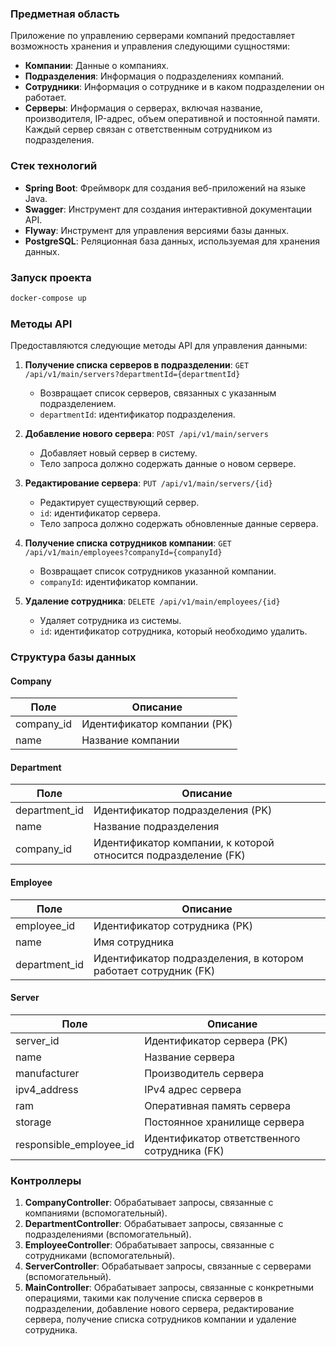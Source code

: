 ### Предметная область

Приложение по управлению серверами компаний предоставляет возможность хранения и управления следующими сущностями:

- **Компании**: Данные о компаниях.
- **Подразделения**: Информация о подразделениях компаний.
- **Сотрудники**: Информация о сотруднике и в каком подразделении он работает.
- **Серверы**: Информация о серверах, включая название, производителя, IP-адрес, объем оперативной и постоянной памяти. Каждый сервер связан с ответственным сотрудником из подразделения.

### Стек технологий
  - **Spring Boot**: Фреймворк для создания веб-приложений на языке Java.
  - **Swagger**: Инструмент для создания интерактивной документации API.
  - **Flyway**: Инструмент для управления версиями базы данных.
  - **PostgreSQL**: Реляционная база данных, используемая для хранения данных.


### Запуск проекта

```bash
docker-compose up
```

### Методы API

Предоставляются следующие методы API для управления данными:

1. **Получение списка серверов в подразделении**: `GET /api/v1/main/servers?departmentId={departmentId}`
   - Возвращает список серверов, связанных с указанным подразделением.
   - `departmentId`: идентификатор подразделения.

2. **Добавление нового сервера**: `POST /api/v1/main/servers`
   - Добавляет новый сервер в систему.
   - Тело запроса должно содержать данные о новом сервере.

3. **Редактирование сервера**: `PUT /api/v1/main/servers/{id}`
   - Редактирует существующий сервер.
   - `id`: идентификатор сервера.
   - Тело запроса должно содержать обновленные данные сервера.

4. **Получение списка сотрудников компании**: `GET /api/v1/main/employees?companyId={companyId}`
   - Возвращает список сотрудников указанной компании.
   - `companyId`: идентификатор компании.

5. **Удаление сотрудника**: `DELETE /api/v1/main/employees/{id}`
   - Удаляет сотрудника из системы.
   - `id`: идентификатор сотрудника, который необходимо удалить.

### Структура базы данных

#### Company

| Поле        | Описание                        |
|-------------|--------------------------------|
| company_id  | Идентификатор компании (PK)    |
| name        | Название компании               |

#### Department

| Поле           | Описание                                     |
|----------------|---------------------------------------------|
| department_id  | Идентификатор подразделения (PK)            |
| name           | Название подразделения                      |
| company_id     | Идентификатор компании, к которой относится подразделение (FK) |

#### Employee

| Поле           | Описание                              |
|----------------|--------------------------------------|
| employee_id    | Идентификатор сотрудника (PK)        |
| name           | Имя сотрудника                       |
| department_id  | Идентификатор подразделения, в котором работает сотрудник (FK) |

#### Server

| Поле                  | Описание                                     |
|-----------------------|---------------------------------------------|
| server_id             | Идентификатор сервера (PK)                 |
| name                  | Название сервера                            |
| manufacturer          | Производитель сервера                       |
| ipv4_address          | IPv4 адрес сервера                         |
| ram                   | Оперативная память сервера           |
| storage               | Постоянное хранилище сервера         |
| responsible_employee_id | Идентификатор ответственного сотрудника (FK) |



### Контроллеры

1. **CompanyController**: Обрабатывает запросы, связанные с компаниями (вспомогательный).
2. **DepartmentController**: Обрабатывает запросы, связанные с подразделениями (вспомогательный).
3. **EmployeeController**: Обрабатывает запросы, связанные с сотрудниками (вспомогательный).
4. **ServerController**: Обрабатывает запросы, связанные с серверами (вспомогательный).
5. **MainController**: Обрабатывает запросы, связанные с конкретными операциями, такими как получение списка серверов в подразделении, добавление нового сервера, редактирование сервера, получение списка сотрудников компании и удаление сотрудника.
